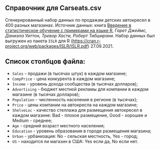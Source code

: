 
## Справочник для **Carseats.csv**

Сгенерированный набор данных по продажам детских автокресел в 400 разных магазинах. Источник данных: книга [Введение в статистическое обучение с примерами на языке R](https://dmkpress.com/catalog/computer/statistics/978-5-97060-495-3/), *Гарет Джеймс, Даниэла Уиттон, Тревор Хасти, Роберт Тибширани*. Набор данных был выгружен из пакета `ISLR` для R (<https://cran.r-project.org/web/packages/ISLR/ISLR.pdf>) 27.09.2021.     

## Список столбцов файла:
* `Sales` - продажи (в тысячах штук) в каждом магазине;  
* `CompPrice` - цена конкурента в каждом магазине;  
* `Income` - уровень дохода сообщества (в тысячах долларов);  
* `Advertising` - бюджет местной рекламы для компании в каждом магазине (в тысячах долларов);  
* `Population` - численность населения в регионе (в тысячах);  
* `Price` - цены компании на автокресла на каждом магазине;  
* `ShelveLoc` - качество стеллажа для размещения автокресел в каждом магазине: Bad - плохое размещение, Good - хорошее и Medium - среднее;  
* `Age` - средний возраст местного населения;  
* `Education` - уровень образования в городе размещения магазина;  
* `Urban` - урбанизация: No - сельская местность, Yes - город;  
* `US` - находится ли магазин в США: Yes если да, No если нет.  
